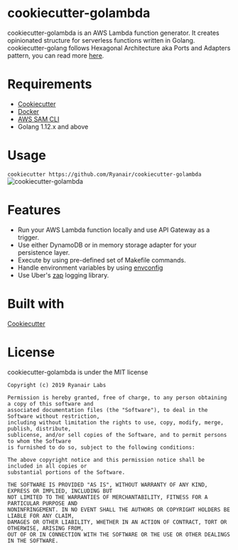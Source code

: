 # cookiecutter-golambda

cookiecutter-golambda is an AWS Lambda function generator. It creates opinionated structure for serverless functions written in Golang. cookiecutter-golang follows Hexagonal Architecture aka Ports and Adapters pattern, you can read more [here](http://codingcanvas.com/hexagonal-architecture/). 

# Requirements 
* [Cookiecutter](https://github.com/audreyr/cookiecutter)
* [Docker](https://www.docker.com)
* [AWS SAM CLI](https://docs.aws.amazon.com/serverless-application-model/latest/developerguide/serverless-sam-cli-install.html) 
* Golang 1.12.x and above

# Usage
```cookiecutter https://github.com/Ryanair/cookiecutter-golambda```
![cookiecutter-golambda](https://github.com/Ryanair/cookiecutter-golambda/cookiecutter-golambda.gif)

# Features
* Run your AWS Lambda function locally and use API Gateway as a trigger. 
* Use either DynamoDB or in memory storage adapter for your persistence layer.
* Execute by using pre-defined set of Makefile commands. 
* Handle environment variables by using [envconfig](https://github.com/kelseyhightower/envconfig)
* Use Uber's [zap](https://github.com/uber-go/zap) logging library.

# Built with
[Cookiecutter](https://github.com/audreyr/cookiecutter)

# License
cookiecutter-golambda is under the MIT license
```The MIT License (MIT)
Copyright (c) 2019 Ryanair Labs
 
Permission is hereby granted, free of charge, to any person obtaining a copy of this software and
associated documentation files (the "Software"), to deal in the Software without restriction,
including without limitation the rights to use, copy, modify, merge, publish, distribute,
sublicense, and/or sell copies of the Software, and to permit persons to whom the Software
is furnished to do so, subject to the following conditions:
 
The above copyright notice and this permission notice shall be included in all copies or
substantial portions of the Software.
 
THE SOFTWARE IS PROVIDED "AS IS", WITHOUT WARRANTY OF ANY KIND, EXPRESS OR IMPLIED, INCLUDING BUT
NOT LIMITED TO THE WARRANTIES OF MERCHANTABILITY, FITNESS FOR A PARTICULAR PURPOSE AND
NONINFRINGEMENT. IN NO EVENT SHALL THE AUTHORS OR COPYRIGHT HOLDERS BE LIABLE FOR ANY CLAIM,
DAMAGES OR OTHER LIABILITY, WHETHER IN AN ACTION OF CONTRACT, TORT OR OTHERWISE, ARISING FROM,
OUT OF OR IN CONNECTION WITH THE SOFTWARE OR THE USE OR OTHER DEALINGS IN THE SOFTWARE.
```

